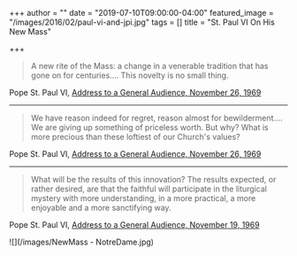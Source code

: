 +++
author = ""
date = "2019-07-10T09:00:00-04:00"
featured_image = "/images/2016/02/paul-vi-and-jpi.jpg"
tags = []
title = "St. Paul VI On His New Mass"

+++
> A new rite of the Mass: a change in a venerable tradition that has gone on for centuries.… This novelty is no small thing.

Pope St. Paul VI, [Address to a General Audience, November 26, 1969](https://www.ewtn.com/library/papaldoc/p6691126.htm "Address to a General Audience, November 26, 1969")

***

> We have reason indeed for regret, reason almost for bewilderment.… We are giving up something of priceless worth. But why? What is more precious than these loftiest of our Church's values?

Pope St. Paul VI, [Address to a General Audience, November 26, 1969](https://www.ewtn.com/library/papaldoc/p6691126.htm "Address to a General Audience, November 26, 1969")

***

> What will be the results of this innovation? The results expected, or rather desired, are that the faithful will participate in the liturgical mystery with more understanding, in a more practical, a more enjoyable and a more sanctifying way.

Pope St. Paul VI, [Address to a General Audience, November 19, 1969](https://www.ewtn.com/library/PAPALDOC/P6601119.HTM "Address to a General Audience, November 19, 1969")

![](/images/NewMass - NotreDame.jpg)